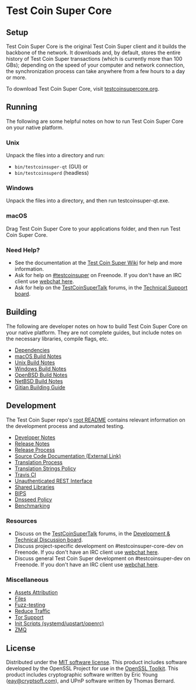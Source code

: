 Test Coin Super Core
=============

Setup
---------------------
Test Coin Super Core is the original Test Coin Super client and it builds the backbone of the network. It downloads and, by default, stores the entire history of Test Coin Super transactions (which is currently more than 100 GBs); depending on the speed of your computer and network connection, the synchronization process can take anywhere from a few hours to a day or more.

To download Test Coin Super Core, visit [testcoinsupercore.org](https://testcoinsupercore.org/en/releases/).

Running
---------------------
The following are some helpful notes on how to run Test Coin Super Core on your native platform.

### Unix

Unpack the files into a directory and run:

- `bin/testcoinsuper-qt` (GUI) or
- `bin/testcoinsuperd` (headless)

### Windows

Unpack the files into a directory, and then run testcoinsuper-qt.exe.

### macOS

Drag Test Coin Super Core to your applications folder, and then run Test Coin Super Core.

### Need Help?

* See the documentation at the [Test Coin Super Wiki](https://en.testcoinsuper.it/wiki/Main_Page)
for help and more information.
* Ask for help on [#testcoinsuper](http://webchat.freenode.net?channels=testcoinsuper) on Freenode. If you don't have an IRC client use [webchat here](http://webchat.freenode.net?channels=testcoinsuper).
* Ask for help on the [TestCoinSuperTalk](https://testcoinsupertalk.org/) forums, in the [Technical Support board](https://testcoinsupertalk.org/index.php?board=4.0).

Building
---------------------
The following are developer notes on how to build Test Coin Super Core on your native platform. They are not complete guides, but include notes on the necessary libraries, compile flags, etc.

- [Dependencies](dependencies.md)
- [macOS Build Notes](build-osx.md)
- [Unix Build Notes](build-unix.md)
- [Windows Build Notes](build-windows.md)
- [OpenBSD Build Notes](build-openbsd.md)
- [NetBSD Build Notes](build-netbsd.md)
- [Gitian Building Guide](gitian-building.md)

Development
---------------------
The Test Coin Super repo's [root README](/README.md) contains relevant information on the development process and automated testing.

- [Developer Notes](developer-notes.md)
- [Release Notes](release-notes.md)
- [Release Process](release-process.md)
- [Source Code Documentation (External Link)](https://dev.visucore.com/testcoinsuper/doxygen/)
- [Translation Process](translation_process.md)
- [Translation Strings Policy](translation_strings_policy.md)
- [Travis CI](travis-ci.md)
- [Unauthenticated REST Interface](REST-interface.md)
- [Shared Libraries](shared-libraries.md)
- [BIPS](bips.md)
- [Dnsseed Policy](dnsseed-policy.md)
- [Benchmarking](benchmarking.md)

### Resources
* Discuss on the [TestCoinSuperTalk](https://testcoinsupertalk.org/) forums, in the [Development & Technical Discussion board](https://testcoinsupertalk.org/index.php?board=6.0).
* Discuss project-specific development on #testcoinsuper-core-dev on Freenode. If you don't have an IRC client use [webchat here](http://webchat.freenode.net/?channels=testcoinsuper-core-dev).
* Discuss general Test Coin Super development on #testcoinsuper-dev on Freenode. If you don't have an IRC client use [webchat here](http://webchat.freenode.net/?channels=testcoinsuper-dev).

### Miscellaneous
- [Assets Attribution](assets-attribution.md)
- [Files](files.md)
- [Fuzz-testing](fuzzing.md)
- [Reduce Traffic](reduce-traffic.md)
- [Tor Support](tor.md)
- [Init Scripts (systemd/upstart/openrc)](init.md)
- [ZMQ](zmq.md)

License
---------------------
Distributed under the [MIT software license](/COPYING).
This product includes software developed by the OpenSSL Project for use in the [OpenSSL Toolkit](https://www.openssl.org/). This product includes
cryptographic software written by Eric Young ([eay@cryptsoft.com](mailto:eay@cryptsoft.com)), and UPnP software written by Thomas Bernard.

